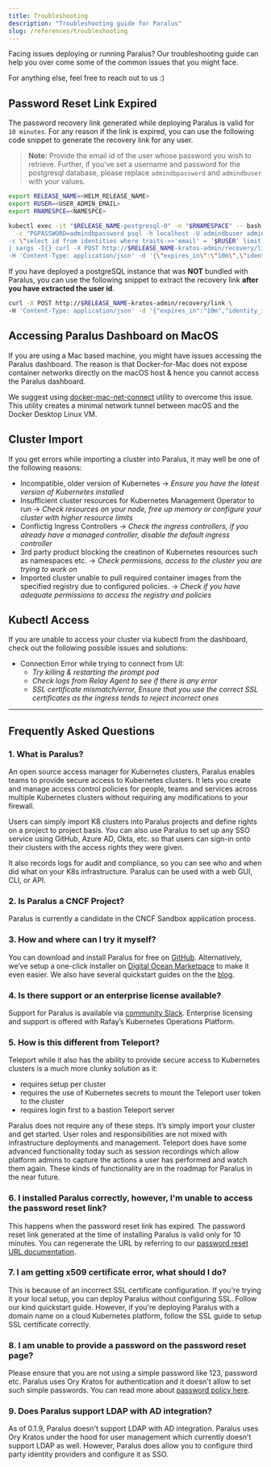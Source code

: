```yaml
---
title: Troubleshooting
description: "Troubleshooting guide for Paralus"
slug: /references/troubleshooting
---
```


Facing issues deploying or running Paralus? Our troubleshooting guide can help you over come some of the common issues that you might face.

For anything else, feel free to reach out to us :)

## Password Reset Link Expired

The password recovery link generated while deploying Paralus is valid for `10 minutes`. For any reason if the link is expired, you can use the following code snippet to generate the recovery link for any user.

> **Note:** Provide the email id of the user whose password you wish to retrieve. Further, if you've set a username and password for the postgresql database, please replace `admindbpassword` and `admindbuser` with your values.

```bash
export RELEASE_NAME=<HELM_RELEASE_NAME>
export RUSER=<USER_ADMIN_EMAIL>
export RNAMESPCE=<NAMESPCE>

kubectl exec -it "$RELEASE_NAME-postgresql-0" -n "$RNAMESPACE" -- bash \
  -c "PGPASSWORD=admindbpassword psql -h localhost -U admindbuser admindb \
-c \"select id from identities where traits->>'email' = '$RUSER' limit 1;\" -tA \
| xargs -I{} curl -X POST http://$RELEASE_NAME-kratos-admin/recovery/link \
-H 'Content-Type: application/json' -d '{\"expires_in\":\"10m\",\"identity_id\":\"{}\"}'"
```

If you have deployed a postgreSQL instance that was **NOT** bundled with Paralus, you can use the following snippet to extract the recovery link **after you have extracted the user id**.

```bash
curl -X POST http://$RELEASE_NAME-kratos-admin/recovery/link \
-H 'Content-Type: application/json' -d '{"expires_in":"10m","identity_id":"<ADMIN_USER_ID>"}'
```

## Accessing Paralus Dashboard on MacOS

If you are using a Mac based machine, you might have issues accessing the Paralus dashboard. The reason is that Docker-for-Mac does not expose container networks directly on the macOS host & hence you cannot access the Paralus dashboard.

We suggest using [docker-mac-net-connect](https://github.com/chipmk/docker-mac-net-connect) utility to overcome this issue. This utility creates a minimal network tunnel between macOS and the Docker Desktop Linux VM.

## Cluster Import

If you get errors while importing a cluster into Paralus, it may well be one of the following reasons:

- Incompatible, older version of Kubernetes -> *Ensure you have the latest version of Kubernetes installed*
- Insufficient cluster resources for Kubernetes Management Operator to run -> *Check resources on your node, free up memory or configure your cluster with higher resource limits*
- Conflictig Ingress Controllers -> *Check the ingress controllers, if you already have a managed controller, disable the default ingress controller*
- 3rd party product blocking the creatinon of Kubernetes resources such as namespaces etc. -> *Check permissions, access to the cluster you are trying to work on*
- Imported cluster unable to pull required container images from the specified registry due to configured policies. -> *Check if you have adequate permissions to access the registry and policies*

## Kubectl Access

If you are unable to access your cluster via kubectl from the dashboard, check out the following possible issues and solutions:

- Connection Error while trying to connect from UI:
  - *Try killing & restarting the prompt pod*
  - *Check logs from Relay Agent to see if there is any error*
  - *SSL certificate mismatch/error, Ensure that you use the correct SSL certificates as the ingress tends to reject incorrect ones*

---

## Frequently Asked Questions

### 1. What is Paralus?

An open source access manager for Kubernetes clusters, Paralus enables teams to provide secure access to Kubernetes clusters. It lets you create and manage access control policies for people, teams and services across multiple Kubernetes clusters without requiring any modifications to your firewall.

Users can simply import K8 clusters into Paralus projects and define rights on a project to project basis. You can also use Paralus to set up any SSO service using GitHub, Azure AD, Okta, etc. so that users can sign-in onto their clusters with the access rights they were given. 

It also records logs for audit and compliance, so you can see who and when did what on your K8s infrastructure. Paralus can be used with a web GUI, CLI, or API.

### 2. Is Paralus a CNCF Project?

Paralus is currently a candidate in the CNCF Sandbox application process.

### 3. How and where can I try it myself?

You can download and install Paralus for free on [GitHub](https://github.com/paralus/paralus). Alternatively, we’ve setup a one-click installer on [Digital Ocean Marketpace](https://marketplace.digitalocean.com/apps/paralus) to make it even easier. We also have several quickstart guides on the the [blog](https://paralus.io/blog/).

### 4. Is there support or an enterprise license available?

Support for Paralus is available via [community Slack](https://join.slack.com/t/paralus/shared_invite/zt-1a9x6y729-ySmAq~I3tjclEG7nDoXB0A). Enterprise licensing and support is offered with Rafay’s Kubernetes Operations Platform.

### 5. How is this different from Teleport?

Teleport while it also has the ability to provide secure access to Kubernetes clusters is a much more clunky solution as it:

- requires setup per cluster
- requires the use of Kubernetes secrets to mount the Teleport user token to the cluster
- requires login first to a bastion Teleport server

Paralus does not require any of these steps. It’s simply import your cluster and get started. User roles and responsibilities are not mixed with infrastructure deployments and management. Teleport does have some advanced functionality today such as session recordings which allow platform admins to capture the actions a user has performed and watch them again. These kinds of functionality are in the roadmap for Paralus in the near future.

### 6. I installed Paralus correctly, however, I'm unable to access the password reset link?

This happens when the password reset link has expired. The password reset link generated at the time of installing Paralus is valid only for 10 minutes. You can regenerate the URL by referring to our [password reset URL documentation](#password-reset-link-expired).

### 7. I am getting x509 certificate error, what should I do?

This is because of an incorrect SSL certificate configuration. If you're trying it your local setup, you can deploy Paralus without configuring SSL. Follow our kind quickstart guide. However, if you're deploying Paralus with a domain name on a cloud Kubernetes platform, follow the SSL guide to setup SSL certificate correctly.

### 8. I am unable to provide a password on the password reset page?

Please ensure that you are not using a simple password like 123, password etc. Paralus uses Ory Kratos for authentication and it doesn't allow to set such simple passwords. You can read more about [password policy here](https://www.ory.sh/docs/concepts/password-policy).

### 9. Does Paralus support LDAP with AD integration?

As of 0.1.9, Paralus doesn't support LDAP with AD integration. Paralus uses Ory Kratos under the hood for user management which currently doesn't support LDAP as well. However, Paralus does allow you to configure third party identity providers and configure it as SSO.
